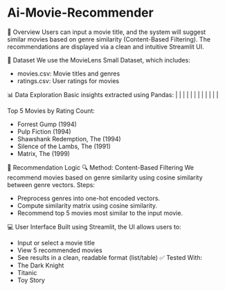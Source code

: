 ﻿# Ai-Movie-Recommender

 📌 Overview
Users can input a movie title, and the system will suggest similar movies based on genre similarity (Content-Based Filtering). The recommendations are displayed via a clean and intuitive Streamlit UI.

📂 Dataset
We use the MovieLens Small Dataset, which includes:
- movies.csv: Movie titles and genres
- ratings.csv: User ratings for movies

📊 Data Exploration
Basic insights extracted using Pandas:
|  |  | 
|  |  | 
|  |  | 
|  |  | 


Top 5 Movies by Rating Count:
- Forrest Gump (1994)
- Pulp Fiction (1994)
- Shawshank Redemption, The (1994)
- Silence of the Lambs, The (1991)
- Matrix, The (1999)

🧠 Recommendation Logic
🔍 Method: Content-Based Filtering
We recommend movies based on genre similarity using cosine similarity between genre vectors.
Steps:
- Preprocess genres into one-hot encoded vectors.
- Compute similarity matrix using cosine similarity.
- Recommend top 5 movies most similar to the input movie.

💻 User Interface
Built using Streamlit, the UI allows users to:
- Input or select a movie title
- View 5 recommended movies
- See results in a clean, readable format (list/table)
✅ Tested With:
- The Dark Knight
- Titanic
- Toy Story


